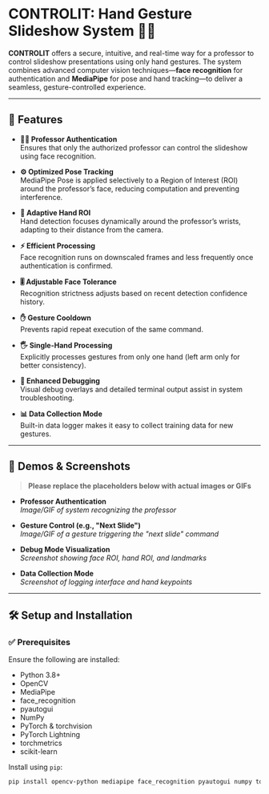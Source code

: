 # CONTROLIT: Hand Gesture Slideshow System 👨‍🏫

**CONTROLIT** offers a secure, intuitive, and real-time way for a professor to control slideshow presentations using only hand gestures. The system combines advanced computer vision techniques—**face recognition** for authentication and **MediaPipe** for pose and hand tracking—to deliver a seamless, gesture-controlled experience.

---

## 🚀 Features

- **🧑‍🏫 Professor Authentication**  
  Ensures that only the authorized professor can control the slideshow using face recognition.

- **⚙️ Optimized Pose Tracking**  
  MediaPipe Pose is applied selectively to a Region of Interest (ROI) around the professor’s face, reducing computation and preventing interference.

- **📍 Adaptive Hand ROI**  
  Hand detection focuses dynamically around the professor’s wrists, adapting to their distance from the camera.

- **⚡ Efficient Processing**  
  Face recognition runs on downscaled frames and less frequently once authentication is confirmed.

- **🎚️ Adjustable Face Tolerance**  
  Recognition strictness adjusts based on recent detection confidence history.

- **✋ Gesture Cooldown**  
  Prevents rapid repeat execution of the same command.

- **🖐️ Single-Hand Processing**  
  Explicitly processes gestures from only one hand (left arm only for better consistency).

- **🐛 Enhanced Debugging**  
  Visual debug overlays and detailed terminal output assist in system troubleshooting.

- **📊 Data Collection Mode**  
  Built-in data logger makes it easy to collect training data for new gestures.

---

## 📸 Demos & Screenshots

> **Please replace the placeholders below with actual images or GIFs**

- **Professor Authentication**  
  _Image/GIF of system recognizing the professor_

- **Gesture Control (e.g., "Next Slide")**  
  _Image/GIF of a gesture triggering the "next slide" command_

- **Debug Mode Visualization**  
  _Screenshot showing face ROI, hand ROI, and landmarks_

- **Data Collection Mode**  
  _Screenshot of logging interface and hand keypoints_

---

## 🛠️ Setup and Installation

### ✅ Prerequisites

Ensure the following are installed:

- Python 3.8+
- OpenCV
- MediaPipe
- face_recognition
- pyautogui
- NumPy
- PyTorch & torchvision
- PyTorch Lightning
- torchmetrics
- scikit-learn

Install using `pip`:

```bash
pip install opencv-python mediapipe face_recognition pyautogui numpy torch torchvision pytorch-lightning torchmetrics scikit-learn
